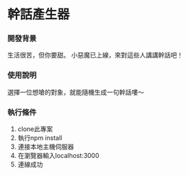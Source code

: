 # 幹話產生器
### 開發背景
生活很苦，但你要甜。
小惡魔已上線，來對這些人講講幹話吧！

### 使用說明
選擇一位想嗆的對象，就能隨機生成一句幹話嘍～

### 執行條件
1. clone此專案
2. 執行npm install
3. 連接本地主機伺服器
4. 在瀏覽器輸入localhost:3000
5. 連線成功
